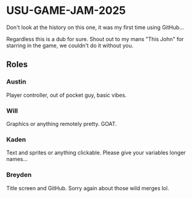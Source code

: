 # USU-GAME-JAM-2025

Don't look at the history on this one, it was my first time using GitHub...

Regardless this is a dub for sure. Shout out to my mans "This John" for starring in the game, we couldn't do it without you.

## Roles
### Austin
Player controller, out of pocket guy, basic vibes.
### Will
Graphics or anything remotely pretty. GOAT.
### Kaden
Text and sprites or anything clickable. Please give your variables longer names...
### Breyden
Title screen and GitHub. Sorry again about those wild merges lol.